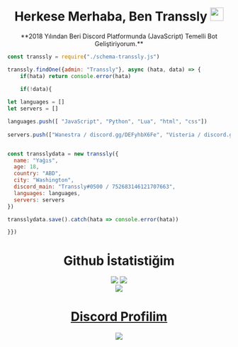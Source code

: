 <h1 align="center">Herkese Merhaba, Ben Transsly <img src="https://media.giphy.com/media/hvRJCLFzcasrR4ia7z/giphy.gif" width="30px"></h1>
<p align="center">**2018 Yılından Beri Discord Platformunda (JavaScript) Temelli Bot Geliştiriyorum.**<br></p>

```js
const transsly = require("./schema-transsly.js")

transsly.findOne({admin: "Transsly"}, async (hata, data) => {
    if(hata) return console.error(hata)

    if(!data){
  
let languages = []
let servers = []

languages.push([ "JavaScript", "Python", "Lua", "html", "css"])
  
servers.push(["Wanestra / discord.gg/DEFyhbX6Fe", "Visteria / discord.gg/MjcpJ8QMBp", "KrySS Priv / discord.gg/fH8YVWtHF5"])


const transslydata = new transsly({
  name: "Yağıs",
  age: 18,
  country: "ABD",
  city: "Washington",
  discord_main: "Transsly#0500 / 752683146121707663",
  languages: languages,
  servers: servers
})

transslydata.save().catch(hata => console.error(hata))

}})
```

  <h1 align="center">Github İstatistiğim</h1>
<p align="center">
  <a href="https://github.com/Transsly/" target="_blank"><img src="https://github-readme-stats.vercel.app/api/top-langs/?username=Transsly&langs_count=10&custom_title=En+Çok+Kullanılan+Diller+Top10&bg_color=171a1f&text_color=fff&icon_color=ff0000&hide_border=true&title_color=ff0000"/></a>
  <a href="https://github.com/Transsly/" target="_blank"><img src="https://github-readme-stats.vercel.app/api?username=Transsly&show_icons=true&locale=tr&border_radius=10px&title_color=ff0000&hide_border=true&bg_color=171a1f&text_color=fff&icon_color=ff0000&custom_title=Transsly%27nin+Github+İstatistiği"/></a>
    <br>
  <a href="https://github.com/Transsly/" target="_blank"><img src="https://komarev.com/ghpvc/?username=Transsly&color=db0000&label=Toplam+Profil+Görüntelenme+Sayısı+:"/</a>
</p>

  <h1 align="center">Discord Profilim</h1>
<p align="center">
  <a href="https://github.com/Transsly/" target="_blank"><img src="https://lanyard-profile-readme.vercel.app/api/752683146121707663?theme=dark&bg=171a1f&animated=true&hideDiscrim=false&borderRadius=10px"/></a>
